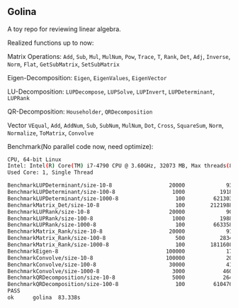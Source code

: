 #

## Golina

A toy repo for reviewing linear algebra.

Realized functions up to now:

Matrix Operations: `Add`, `Sub`, `Mul`, `MulNum`, `Pow`, `Trace`, `T`, `Rank`, `Det`, `Adj`, `Inverse`, `Norm`, 
`Flat`, `GetSubMatrix`, `SetSubMatrix`
 
Eigen-Decomposition: `Eigen`, `EigenValues`, `EigenVector`

LU-Decomposition: `LUPDecompose`, `LUPSolve`, `LUPInvert`, `LUPDeterminant`, `LUPRank`

QR-Decomposition: `Householder`, `QRDecomposition`

Vector `VEqual`, `Add`, `AddNum`, `Sub`, `SubNum`, `MulNum`, `Dot`, `Cross`, `SquareSum`, `Norm`, `Normalize`, 
`ToMatrix`, `Convolve`

Benchmark(No parallel code now, need optimize):

```bash
CPU, 64-bit Linux
Intel: Intel(R) Core(TM) i7-4790 CPU @ 3.60GHz, 32073 MB, Max threads(8)
Used Core: 1, Single Thread

BenchmarkLUPDeterminant/size-10-8                  20000             93133 ns/op
BenchmarkLUPDeterminant/size-100-8                  1000           1918208 ns/op
BenchmarkLUPDeterminant/size-1000-8                  100         621303080 ns/op
BenchmarkMatrix_Det/size-10-8                        100        2121988644 ns/op
BenchmarkLUPRank/size-10-8                         20000             90408 ns/op
BenchmarkLUPRank/size-100-8                         1000           1988381 ns/op
BenchmarkLUPRank/size-1000-8                         100         663358579 ns/op
BenchmarkMatrix_Rank/size-10-8                     20000             91392 ns/op
BenchmarkMatrix_Rank/size-100-8                      500           2834004 ns/op
BenchmarkMatrix_Rank/size-1000-8                     100        1811608687 ns/op
BenchmarkEigen-8                                  100000             17866 ns/op
BenchmarkConvolve/size-10-8                       100000             20842 ns/op
BenchmarkConvolve/size-100-8                       30000             41146 ns/op
BenchmarkConvolve/size-1000-8                       3000            460712 ns/op
BenchmarkQRDecomposition/size-10-8                  5000            264976 ns/op
BenchmarkQRDecomposition/size-100-8                  100         610476336 ns/op
PASS
ok      golina  83.338s
```
